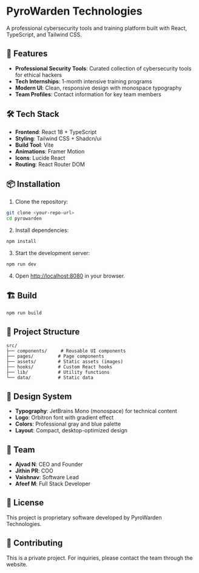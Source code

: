 # PyroWarden Technologies

A professional cybersecurity tools and training platform built with React, TypeScript, and Tailwind CSS.

## 🚀 Features

- **Professional Security Tools**: Curated collection of cybersecurity tools for ethical hackers
- **Tech Internships**: 1-month intensive training programs
- **Modern UI**: Clean, responsive design with monospace typography
- **Team Profiles**: Contact information for key team members

## 🛠️ Tech Stack

- **Frontend**: React 18 + TypeScript
- **Styling**: Tailwind CSS + Shadcn/ui
- **Build Tool**: Vite
- **Animations**: Framer Motion
- **Icons**: Lucide React
- **Routing**: React Router DOM

## 📦 Installation

1. Clone the repository:
```bash
git clone <your-repo-url>
cd pyrowarden
```

2. Install dependencies:
```bash
npm install
```

3. Start the development server:
```bash
npm run dev
```

4. Open [http://localhost:8080](http://localhost:8080) in your browser.

## 🏗️ Build

```bash
npm run build
```

## 📁 Project Structure

```
src/
├── components/     # Reusable UI components
├── pages/         # Page components
├── assets/        # Static assets (images)
├── hooks/         # Custom React hooks
├── lib/           # Utility functions
└── data/          # Static data
```

## 🎨 Design System

- **Typography**: JetBrains Mono (monospace) for technical content
- **Logo**: Orbitron font with gradient effect
- **Colors**: Professional gray and blue palette
- **Layout**: Compact, desktop-optimized design

## 👥 Team

- **Ajvad N**: CEO and Founder
- **Jithin PR**: COO
- **Vaishnav**: Software Lead
- **Afeef M**: Full Stack Developer

## 📄 License

This project is proprietary software developed by PyroWarden Technologies.

## 🤝 Contributing

This is a private project. For inquiries, please contact the team through the website.
